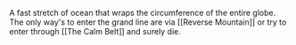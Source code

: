 A fast stretch of ocean that wraps the circumference of the entire globe. The only way's to enter the grand line are via [[Reverse Mountain]] or try to enter through [[The Calm Belt]] and surely die.
